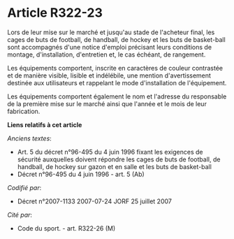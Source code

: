 # Article R322-23

Lors de leur mise sur le marché et jusqu'au stade de l'acheteur final, les cages de buts de football, de handball, de hockey
et les buts de basket-ball sont accompagnés d'une notice d'emploi précisant leurs conditions de montage, d'installation,
d'entretien et, le cas échéant, de rangement.

Les équipements comportent, inscrite en caractères de couleur contrastée et de manière visible, lisible et indélébile, une
mention d'avertissement destinée aux utilisateurs et rappelant le mode d'installation de l'équipement.

Les équipements comportent également le nom et l'adresse du responsable de la première mise sur le marché ainsi que l'année
et le mois de leur fabrication.

**Liens relatifs à cet article**

_Anciens textes_:

  - Art. 5 du décret n°96-495 du 4 juin 1996 fixant les exigences de sécurité auxquelles doivent répondre les cages de buts de football, de handball, de hockey sur gazon et en salle et les buts de basket-ball
  - Décret n°96-495 du 4 juin 1996 - art. 5 (Ab)

_Codifié par_:

  - Décret n°2007-1133 2007-07-24 JORF 25 juillet 2007

_Cité par_:

  - Code du sport. - art. R322-26 (M)

